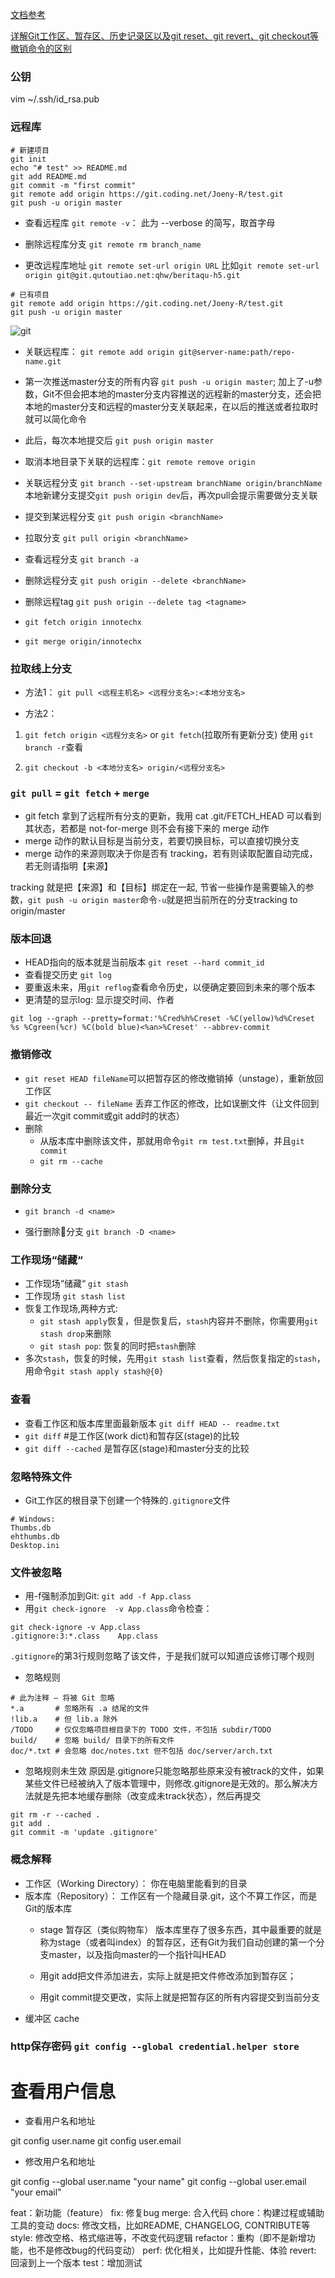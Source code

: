 [文档参考](http://www.liaoxuefeng.com/wiki/0013739516305929606dd18361248578c67b8067c8c017b000/0013758404317281e54b6f5375640abbb11e67be4cd49e0000)

[详解Git工作区、暂存区、历史记录区以及git reset、git revert、git checkout等撤销命令的区别](http://josh-persistence.iteye.com/blog/2215214)


### 公钥

vim ~/.ssh/id_rsa.pub

### 远程库

```
# 新建项目
git init
echo "# test" >> README.md
git add README.md
git commit -m "first commit"
git remote add origin https://git.coding.net/Joeny-R/test.git
git push -u origin master
```
- 查看远程库 `git remote -v`： 此为 --verbose 的简写，取首字母

- 删除远程库分支 `git remote rm branch_name`

- 更改远程库地址 `git remote set-url origin URL` 比如`git remote set-url origin git@git.qutoutiao.net:qhw/beritaqu-h5.git `

```
# 已有项目
git remote add origin https://git.coding.net/Joeny-R/test.git
git push -u origin master
```
![git](/img/git/git.01.png)

- 关联远程库： `git remote add origin git@server-name:path/repo-name.git`

 

- 第一次推送master分支的所有内容 `git push -u origin master`;
  加上了-u参数，Git不但会把本地的master分支内容推送的远程新的master分支，还会把本地的master分支和远程的master分支关联起来，在以后的推送或者拉取时就可以简化命令
- 此后，每次本地提交后 `git push origin master`

- 取消本地目录下关联的远程库：`git remote remove origin`
- 关联远程分支 `git branch --set-upstream branchName origin/branchName`
  本地新建分支提交`git push origin dev`后，再次pull会提示需要做分支关联

- 提交到某远程分支 `git push origin <branchName>`
- 拉取分支 `git pull origin <branchName>`


- 查看远程分支 `git branch -a`
- 删除远程分支 `git push origin --delete <branchName>`
- 删除远程tag `git push origin --delete tag <tagname>`

- `git fetch origin innotechx`
- `git merge origin/innotechx`

### 拉取线上分支
- 方法1： 
`git pull <远程主机名> <远程分支名>:<本地分支名>`

- 方法2： 
1. `git fetch origin <远程分支名>` or `git fetch`(拉取所有更新分支)
  使用 `git branch -r`查看

2. `git checkout -b <本地分支名> origin/<远程分支名>`


### `git pull` = `git fetch` + `merge`
- git fetch 拿到了远程所有分支的更新，我用 cat .git/FETCH_HEAD 可以看到其状态，若都是 not-for-merge 则不会有接下来的 merge 动作
- merge 动作的默认目标是当前分支，若要切换目标，可以直接切换分支
- merge 动作的来源则取决于你是否有 tracking，若有则读取配置自动完成，若无则请指明【来源】

 tracking 就是把【来源】和【目标】绑定在一起, 节省一些操作是需要输入的参数，`git push -u origin master`命令`-u`就是把当前所在的分支tracking to origin/master 

### 版本回退
- HEAD指向的版本就是当前版本 `git reset --hard commit_id`
- 查看提交历史 `git log`
- 要重返未来，用`git reflog`查看命令历史，以便确定要回到未来的哪个版本
- 更清楚的显示log: 显示提交时间、作者
```
git log --graph --pretty=format:'%Cred%h%Creset -%C(yellow)%d%Creset %s %Cgreen(%cr) %C(bold blue)<%an>%Creset' --abbrev-commit
```

### 撤销修改
- `git reset HEAD fileName`可以把暂存区的修改撤销掉（unstage），重新放回工作区
- `git checkout -- fileName` 丢弃工作区的修改，比如误删文件（让文件回到最近一次git commit或git add时的状态） 
- 删除
  - 从版本库中删除该文件，那就用命令`git rm test.txt`删掉，并且`git commit`
  - `git rm --cache`

### 删除分支
- `git branch -d <name>`

- 强行删除分支 `git branch -D <name>`

### 工作现场“储藏“

- 工作现场“储藏“ `git stash`
- 工作现场 `git stash list`
- 恢复工作现场,两种方式:
  - `git stash apply`恢复，但是恢复后，`stash`内容并不删除，你需要用`git stash drop`来删除
  - `git stash pop`: 恢复的同时把`stash`删除
- 多次`stash`，恢复的时候，先用`git stash list`查看，然后恢复指定的`stash`，用命令`git stash apply stash@{0}`

### 查看
- 查看工作区和版本库里面最新版本 `git diff HEAD -- readme.txt`
- `git diff`   #是工作区(work dict)和暂存区(stage)的比较
- `git diff --cached`  是暂存区(stage)和master分支的比较


### 忽略特殊文件

- Git工作区的根目录下创建一个特殊的`.gitignore`文件

```
# Windows:
Thumbs.db
ehthumbs.db
Desktop.ini
```

### 文件被忽略
- 用-f强制添加到Git: `git add -f App.class`
- 用`git check-ignore  -v App.class`命令检查：

```
git check-ignore -v App.class
.gitignore:3:*.class    App.class
```
`.gitignore`的第3行规则忽略了该文件，于是我们就可以知道应该修订哪个规则

- 忽略规则
```
# 此为注释 – 将被 Git 忽略
*.a       # 忽略所有 .a 结尾的文件
!lib.a    # 但 lib.a 除外
/TODO     # 仅仅忽略项目根目录下的 TODO 文件，不包括 subdir/TODO
build/    # 忽略 build/ 目录下的所有文件
doc/*.txt # 会忽略 doc/notes.txt 但不包括 doc/server/arch.txt
```

- 忽略规则未生效
原因是.gitignore只能忽略那些原来没有被track的文件，如果某些文件已经被纳入了版本管理中，则修改.gitignore是无效的。那么解决方法就是先把本地缓存删除（改变成未track状态），然后再提交
```
git rm -r --cached .
git add .
git commit -m 'update .gitignore'
```

### 概念解释

- 工作区（Working Directory）： 你在电脑里能看到的目录
- 版本库（Repository）： 工作区有一个隐藏目录.git，这个不算工作区，而是Git的版本库
  - stage 暂存区（类似购物车）
  版本库里存了很多东西，其中最重要的就是称为stage（或者叫index）的暂存区，还有Git为我们自动创建的第一个分支master，以及指向master的一个指针叫HEAD
  
  - 用git add把文件添加进去，实际上就是把文件修改添加到暂存区；
  - 用git commit提交更改，实际上就是把暂存区的所有内容提交到当前分支
- 缓冲区 cache


### http保存密码 `git config --global credential.helper store`


# 查看用户信息

- 查看用户名和地址

git config user.name
git config user.email

- 修改用户名和地址

git config --global user.name "your name"
git config --global user.email "your email"


feat：新功能（feature）
fix: 修复bug
merge: 合入代码
chore：构建过程或辅助工具的变动
docs: 修改文档，比如README, CHANGELOG, CONTRIBUTE等
style: 修改空格、格式缩进等，不改变代码逻辑
refactor：重构（即不是新增功能，也不是修改bug的代码变动）
perf: 优化相关，比如提升性能、体验
revert: 回滚到上一个版本
test：增加测试

